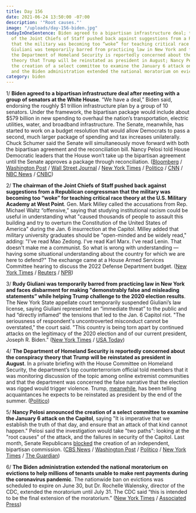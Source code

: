 ```yaml
---
title: Day 156
date: 2021-06-24 13:50:00 -07:00
description: '"Root causes."'
image: "/uploads/day-156-biden.jpg"
todayInOneSentence: Biden agreed to a bipartisan infrastructure deal; the chairman
  of the Joint Chiefs of Staff pushed back against suggestions from a Republican congressman
  that the military was becoming too “woke” for teaching critical race theory; Rudy
  Giuliani was temporarily barred from practicing law in New York and faces disbarment;
  the Department of Homeland Security is reportedly concerned about the conspiracy
  theory that Trump will be reinstated as president in August; Nancy Pelosi announced
  the creation of a select committee to examine the January 6 attack on the Capitol;
  and the Biden administration extended the national moratorium on evictions.
category: biden
---
```


1/ **Biden agreed to a bipartisan infrastructure deal after meeting with a group of senators at the White House**. “We have a deal,” Biden said, endorsing the roughly $1 trillion infrastructure plan by a group of 10 senators. Under the framework, the bipartisan package would include about $579 billion in new spending to overhaul the nation’s transportation, electric utilities, water, and broadband infrastructure. The Senate, meanwhile, has started to work on a budget resolution that would allow Democrats to pass a second, much larger package of spending and tax increases unilaterally. Chuck Schumer said the Senate will simultaneously move forward with both the bipartisan agreement and the reconciliation bill. Nancy Pelosi told House Democratic leaders that the House won’t take up the bipartisan agreement until the Senate approves a package through reconciliation. ([Bloomberg](https://www.bloomberg.com/news/articles/2021-06-24/biden-s-push-for-infrastructure-deal-closer-to-senate-goal-line?srnd=premium&sref=MIBMEEoj) / [Washington Post](https://www.washingtonpost.com/politics/bipartisan-group-of-senators-to-meet-with-biden-at-white-house-to-try-to-finalize-infrastructure-deal/2021/06/24/6710e90c-d4e9-11eb-ae54-515e2f63d37d_story.html) / [Wall Street Journal](https://www.wsj.com/articles/biden-senators-agree-to-roughly-1-trillion-infrastructure-plan-11624553972?mod=hp_lead_pos1) / [New York Times](https://www.nytimes.com/live/2021/06/24/us/joe-biden-news/biden-infrastruture) / [Politico](https://www.politico.com/news/2021/06/24/biden-meeting-senate-bipartisan-infrastructure-talks-495941) / [CNN](https://www.cnn.com/2021/06/24/politics/biden-infrastructure-meeting-senators/) / [NBC News](https://www.nbcnews.com/politics/congress/we-have-deal-biden-announces-bipartisan-infrastructure-agreement-n1272284) / [CNBC](https://www.cnbc.com/2021/06/24/infrastructure-deal-talks-biden-invites-bipartisan-senators-to-white-house.html))

2/ **The chairman of the Joint Chiefs of Staff pushed back against suggestions from a Republican congressman that the military was becoming too “woke” for teaching critical race theory at the U.S. Military Academy at West Point**. Gen. Mark Milley called the accusations from Rep. Michael Waltz “offensive,” saying that studying institutional racism could be useful in understanding what "caused thousands of people to assault this building and try to overturn the Constitution of the United States of America" during the Jan. 6 insurrection at the Capitol. Milley added that military university graduates should be "open-minded and be widely read," adding: "I've read Mao Zedong. I've read Karl Marx. I've read Lenin. That doesn't make me a communist. So what is wrong with understanding — having some situational understanding about the country for which we are here to defend?" The exchange came at a House Armed Services Committee hearing to discuss the 2022 Defense Department budget. ([New York Times](https://www.nytimes.com/2021/06/23/us/politics/milley-critical-race-theory-military.html) / [Reuters](https://www.reuters.com/world/us/top-us-general-hits-back-right-wing-uproar-over-racism-teachings-2021-06-23/) / [NPR](https://www.npr.org/2021/06/23/1009592838/top-general-defends-studying-critical-race-theory-in-the-military))

3/ **Rudy Giuliani was temporarily barred from practicing law in New York and faces disbarment for making "demonstrably false and misleading statements” while helping Trump challenge to the 2020 election results**. The New York State appellate court temporarily suspended  Giuliani’s law license, saying Giuliani represented an “immediate threat” to the public and had “directly inflamed” the tensions that led to the Jan. 6 Capitol riot. "The seriousness of respondent's uncontroverted misconduct cannot be overstated," the court said. "This country is being torn apart by continued attacks on the legitimacy of the 2020 election and of our current president, Joseph R. Biden." ([New York Times](https://www.nytimes.com/2021/06/24/nyregion/giuliani-law-license-suspended-trump.html) / [USA Today](https://www.usatoday.com/story/news/politics/2021/06/24/rudy-giuliani-suspended-practicing-law-false-claims-trump/5335774001/))

4/ **The Department of Homeland Security is reportedly concerned about the conspiracy theory that Trump will be reinstated as president in August**. In a private briefing with the House Committee on Homeland Security, the department’s top counterterrorism official told members that it was monitoring discussion of the topic among online extremist communities and that the department was concerned the false narrative that the election was rigged would trigger violence. Trump, [meanwhile](https://whatthefuckjusthappenedtoday.com/2021/06/01/day-133/#8-trump-has-reportedly-been-telling), has been telling acquaintances he expects to be reinstated as president by the end of the summer. ([Politico](https://www.politico.com/news/2021/06/24/dhs-concerned-trump-reinstatement-496050))

5/ **Nancy Pelosi announced the creation of a select committee to examine the January 6 attack on the Capitol**, saying "It is imperative that we establish the truth of that day, and ensure that an attack of that kind cannot happen." Pelosi said the investigation would take "two paths": looking at the "root causes" of the attack, and the failures in security of the Capitol. Last month, Senate Republicans [blocked](https://whatthefuckjusthappenedtoday.com/2021/05/28/day-129/#1-senate-republicans-blocked-the-cre) the creation of an independent, bipartisan commission. ([CBS News](https://www.cbsnews.com/news/pelosi-january-6-select-committee/) / [Washington Post](https://www.washingtonpost.com/politics/pelosi-announces-a-select-committee-will-investigate-the-jan-6-attack-on-the-capitol-by-a-pro-trump-mob/2021/06/24/55497282-d4f5-11eb-ae54-515e2f63d37d_story.html) / [Politico](https://www.politico.com/news/2021/06/24/pelosi-announces-select-committee-will-investigate-jan-6-attack-495952) / [New York Times](https://www.nytimes.com/2021/06/24/us/politics/pelosi-select-committee-jan-6-capitol.html) / [The Guardian](https://www.theguardian.com/us-news/2021/jun/24/house-democrats-justice-department-shadow-operation-investigation))

6/ **The Biden administration extended the national moratorium on evictions to help millions of tenants unable to make rent payments during the coronavirus pandemic**. The nationwide ban on evictions was scheduled to expire on June 30, but Dr. Rochelle Walensky, director of the CDC, extended the moratorium until July 31. The CDC said “this is intended to be the final extension of the moratorium.” ([New York Times](https://www.nytimes.com/2021/06/23/us/politics/cdc-eviction-moratorium-extended.html) / [Associated Press](https://apnews.com/article/eviction-ban-extended-biden-coronavirus-9e7c4dc97c49cbb42a1ecb55b06e3b4c))